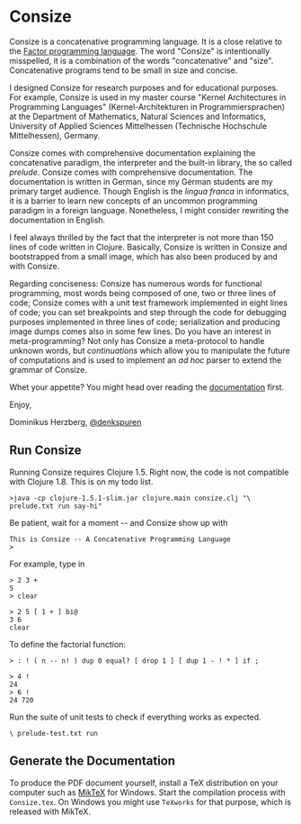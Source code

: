 # Consize

Consize is a concatenative programming language. It is a close relative to the [Factor programming language](https://factorcode.org/). The word "Consize" is intentionally misspelled, it is a combination of the words "concatenative" and "size". Concatenative programs tend to be small in size and concise. 

I designed Consize for research purposes and for educational purposes. For example, Consize is used in my master course "Kernel Architectures in Programming Languages" (Kernel-Architekturen in Programmiersprachen) at the Department of Mathematics, Natural Sciences and Informatics, University of Applied Sciences Mittelhessen (Technische Hochschule Mittelhessen), Germany.

Consize comes with comprehensive documentation explaining the concatenative paradigm, the interpreter and the built-in library, the so called _prelude_. Consize comes with comprehensive documentation. The documentation is written in German, since my German students are my primary target audience. Though English is the _lingua franca_ in informatics, it is a barrier to learn new concepts of an uncommon programming paradigm in a foreign language. Nonetheless, I might consider rewriting the documentation in English.

I feel always thrilled by the fact that the interpreter is not more than 150 lines of code written in Clojure. Basically, Consize is written in Consize and bootstrapped from a small image, which has also been produced by and with Consize.

Regarding conciseness: Consize has numerous words for functional programming, most words being composed of one, two or three lines of code; Consize comes with a unit test framework implemented in eight lines of code; you can set breakpoints and step through the code for debugging purposes implemented in three lines of code; serialization and producing image dumps comes also in some few lines. Do you have an interest in meta-programming? Not only has Consize a meta-protocol to handle unknown words, but _continuations_ which allow you to manipulate the future of computations and is used to implement an _ad hoc_ parser to extend the grammar of Consize.

Whet your appetite? You might head over reading the [documentation](/doc/Consize.pdf) first.

Enjoy,

Dominikus Herzberg, [@denkspuren](https://twitter.com/denkspuren)


## Run Consize

Running Consize requires Clojure 1.5. Right now, the code is not compatible with Clojure 1.8. This is on my todo list.

~~~
>java -cp clojure-1.5.1-slim.jar clojure.main consize.clj "\ prelude.txt run say-hi"
~~~

Be patient, wait for a moment -- and Consize show up with

~~~
This is Consize -- A Concatenative Programming Language
>
~~~

For example, type in

~~~
> 2 3 +
5
> clear

> 2 5 [ 1 + ] bi@
3 6
clear
~~~

To define the factorial function:

~~~
> : ! ( n -- n! ) dup 0 equal? [ drop 1 ] [ dup 1 - ! * ] if ;

> 4 !
24
> 6 !
24 720
~~~

Run the suite of unit tests to check if everything works as expected.

~~~
\ prelude-test.txt run
~~~

## Generate the Documentation

To produce the PDF document yourself, install a TeX distribution on your computer such as [MikTeX](https://miktex.org/) for Windows. Start the compilation process with `Consize.tex`. On Windows you might use `TeXworks` for that purpose, which is released with MikTeX.

